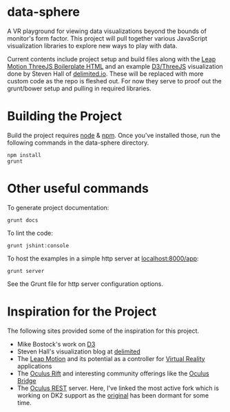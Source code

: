 data-sphere
===========

A VR playground for viewing data visualizations beyond the bounds of monitor's form factor.  This project will pull together various JavaScript visualization libraries to explore new ways to play with data.

Current contents include project setup and build files along with the [Leap Motion ThreeJS Boilerplate HTML][leap-boilerplate] and an example [D3/ThreeJS][d3-threejs] visualization done by Steven Hall of [delimited.io][delimited].  These will be replaced with more custom code as the repo is fleshed out.  For now they serve to proof out the grunt/bower setup and pulling in required libraries.

# Building the Project

Build the project requires [node][node] & [npm][npm].  Once you've installed those, run the following commands in the data-sphere directory.

    npm install
    grunt

# Other useful commands

To generate project documentation:

    grunt docs
    
To lint the code:

    grunt jshint:console

To host the examples in a simple http server at [localhost:8000/app][localhost]:

    grunt server

See the Grunt file for http server configuration options.

# Inspiration for the Project

The following sites provided some of the inspiration for this project.
* Mike Bostock's work on [D3][d3]
* Steven Hall's visualization blog at [delimited][delimited]
* The [Leap Motion][leap] and its potential as a controller for [Virtual Reality][leap-vr] applications
* The [Oculus Rift][oculus] and interesting community offerings like the [Oculus Bridge][oculus-bridge]
* The [Oculus REST][oculus-rest] server.  Here, I've linked the most active fork which is working on DK2 support as the [original][oculus-rest-original] has been dormant for some time.
  
[node]: http://nodejs.org/
[npm]: https://www.npmjs.org/
[d3]: http://d3js.org/
[d3-threejs]: http://www.delimited.io/blog/2014/3/14/d3js-threejs-and-css-3d-transforms
[leap]: https://www.leapmotion.com/
[leap-boilerplate]: https://developer.leapmotion.com/gallery/boilerplate-for-three-js-and-leapjs
[leap-vr]: https://www.leapmotion.com/product/vr
[threejs]: http://threejs.org/
[delimited]: http://www.delimited.io/
[threejs]: http://threejs.org/
[oculus]: http://www.oculus.com/
[oculus-bridge]: https://github.com/Instrument/oculus-bridge
[oculus-rest]: https://github.com/SoylentGraham/oculus-rest
[oculus-rest-original]: https://github.com/possan/oculus-rest
[localhost]: http://localhost:8000/app

